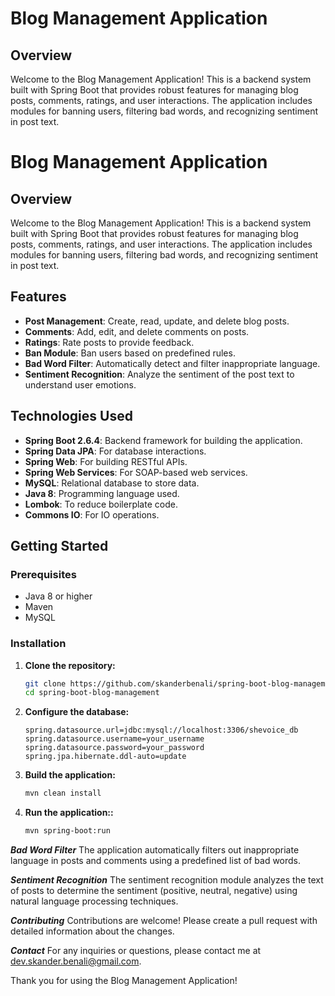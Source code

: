 # Blog Management Application

## Overview
Welcome to the Blog Management Application! This is a backend system built with Spring Boot that provides robust features for managing blog posts, comments, ratings, and user interactions. The application includes modules for banning users, filtering bad words, and recognizing sentiment in post text.

# Blog Management Application

## Overview
Welcome to the Blog Management Application! This is a backend system built with Spring Boot that provides robust features for managing blog posts, comments, ratings, and user interactions. The application includes modules for banning users, filtering bad words, and recognizing sentiment in post text.

## Features
- **Post Management**: Create, read, update, and delete blog posts.
- **Comments**: Add, edit, and delete comments on posts.
- **Ratings**: Rate posts to provide feedback.
- **Ban Module**: Ban users based on predefined rules.
- **Bad Word Filter**: Automatically detect and filter inappropriate language.
- **Sentiment Recognition**: Analyze the sentiment of the post text to understand user emotions.

## Technologies Used
- **Spring Boot 2.6.4**: Backend framework for building the application.
- **Spring Data JPA**: For database interactions.
- **Spring Web**: For building RESTful APIs.
- **Spring Web Services**: For SOAP-based web services.
- **MySQL**: Relational database to store data.
- **Java 8**: Programming language used.
- **Lombok**: To reduce boilerplate code.
- **Commons IO**: For IO operations.

## Getting Started

### Prerequisites
- Java 8 or higher
- Maven
- MySQL

### Installation

1. **Clone the repository:**
   ```bash
   git clone https://github.com/skanderbenali/spring-boot-blog-management.git
   cd spring-boot-blog-management
   
2. **Configure the database:**
   ```properties
   spring.datasource.url=jdbc:mysql://localhost:3306/shevoice_db
   spring.datasource.username=your_username
   spring.datasource.password=your_password
   spring.jpa.hibernate.ddl-auto=update
   
3. **Build the application:**
   ```bash
   mvn clean install

4. **Run the application::**
   ```bash
   mvn spring-boot:run

   
***Bad Word Filter***
The application automatically filters out inappropriate language in posts and comments using a predefined list of bad words.

***Sentiment Recognition***
The sentiment recognition module analyzes the text of posts to determine the sentiment (positive, neutral, negative) using natural language processing techniques.

***Contributing***
Contributions are welcome! Please create a pull request with detailed information about the changes.

***Contact***
For any inquiries or questions, please contact me at dev.skander.benali@gmail.com.

Thank you for using the Blog Management Application!








